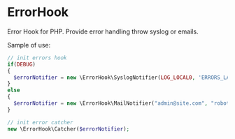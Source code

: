 ErrorHook
=========

Error Hook for PHP. Provide error handling throw syslog or emails.

Sample of use:
```php
// init errors hook
if(DEBUG)
{
  $errorNotifier = new \ErrorHook\SyslogNotifier(LOG_LOCAL0, 'ERRORS_LABEL');
}
else
{
  $errorNotifier = new \ErrorHook\MailNotifier("admin@site.com", "robot-noreply@site.com");
}

// init error catcher
new \ErrorHook\Catcher($errorNotifier);

```
